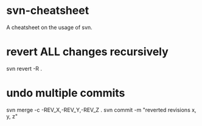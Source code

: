 svn-cheatsheet
===================

A cheatsheet on the usage of svn.

# revert ALL changes recursively
svn revert -R .
 
# undo multiple commits
svn merge -c -REV_X,-REV_Y,-REV_Z .
svn commit -m "reverted revisions x, y, z" 
